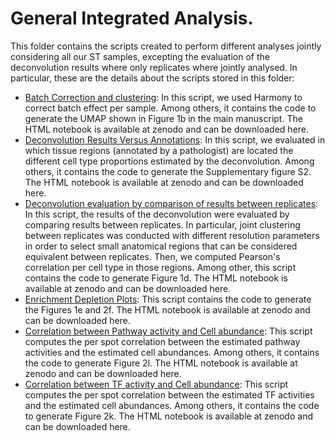 # General Integrated Analysis. 

This folder contains the scripts created to perform different analyses jointly considering all our ST samples, excepting the evaluation of the deconvolution results where only replicates where jointly analysed. In particular, these are the details about the scripts stored in this folder:

* [Batch Correction and clustering](https://github.com/alberto-valdeolivas/ST_CRC_CMS/blob/main/General_Integrated_Analysis/Pub_03_Filtering_Normalization_JointClustering_CorrectSample.Rmd): In this script, we used Harmony to correct batch effect per sample. Among others, it contains the code to generate the UMAP shown in Figure 1b in the main manuscript. The HTML notebook is available at zenodo and can be downloaded here.
* [Deconvolution Results Versus Annotations](https://github.com/alberto-valdeolivas/ST_CRC_CMS/blob/main/General_Integrated_Analysis/ProportionsCell2Loc_VS_Annotations.Rmd): In this script, we evaluated in which tissue regions (annotated by a pathologist) are located the different cell type proportions estimated by the deconvolution. Among others, it contains the code to generate the Supplementary figure S2. The HTML notebook is available at zenodo and can be downloaded here.
* [Deconvolution evaluation by comparison of results between replicates](https://github.com/alberto-valdeolivas/ST_CRC_CMS/blob/main/General_Integrated_Analysis/Pub_XX_ClusteringReplicates_EvalDeconv_V2.Rmd): In this script, the results of the deconvolution were evaluated by comparing results between replicates. In particular, joint clustering between replicates was conducted with different resolution parameters in order to select small anatomical regions that can be considered equivalent between replicates. Then, we computed Pearson's correlation per cell type in those regions. Among other, this script contains the code to generate Figure 1d. The HTML notebook is available at zenodo and can be downloaded here.
* [Enrichment Depletion Plots](https://github.com/alberto-valdeolivas/ST_CRC_CMS/blob/main/General_Integrated_Analysis/Enrichment_DepletionPlots.Rmd): This script contains the code to generate the Figures 1e and 2f. The HTML notebook is available at zenodo and can be downloaded here.
* [Correlation between Pathway activity and Cell abundance](https://github.com/alberto-valdeolivas/ST_CRC_CMS/blob/main/General_Integrated_Analysis/Pub_XX_correlation_pathway_CMS.Rmd): This script computes the per spot correlation between the estimated pathway activities and the estimated cell abundances. Among others, it contains the code to generate Figure 2l. The HTML notebook is available at zenodo and can be downloaded here.
* [Correlation between TF activity and Cell abundance](https://github.com/alberto-valdeolivas/ST_CRC_CMS/blob/main/General_Integrated_Analysis/Pub_XX_correlation_tfs_CMS.Rmd): This script computes the per spot correlation between the estimated TF activities and the estimated cell abundances. Among others, it contains the code to generate Figure 2k. The HTML notebook is available at zenodo and can be downloaded here.










